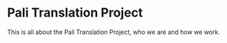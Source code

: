 # Pali Translation Project

This is all about the Pali Translation Project, who we are and how we work.  